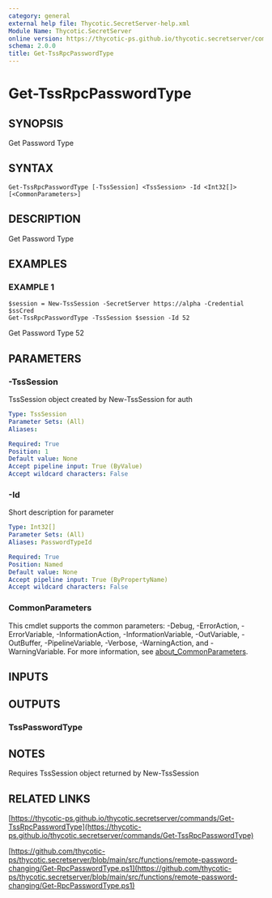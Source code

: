 ```yaml
---
category: general
external help file: Thycotic.SecretServer-help.xml
Module Name: Thycotic.SecretServer
online version: https://thycotic-ps.github.io/thycotic.secretserver/commands/Get-TssRpcPasswordType
schema: 2.0.0
title: Get-TssRpcPasswordType
---
```


# Get-TssRpcPasswordType

## SYNOPSIS
Get Password Type

## SYNTAX

```
Get-TssRpcPasswordType [-TssSession] <TssSession> -Id <Int32[]> [<CommonParameters>]
```

## DESCRIPTION
Get Password Type

## EXAMPLES

### EXAMPLE 1
```
$session = New-TssSession -SecretServer https://alpha -Credential $ssCred
Get-TssRpcPasswordType -TssSession $session -Id 52
```

Get Password Type 52

## PARAMETERS

### -TssSession
TssSession object created by New-TssSession for auth

```yaml
Type: TssSession
Parameter Sets: (All)
Aliases:

Required: True
Position: 1
Default value: None
Accept pipeline input: True (ByValue)
Accept wildcard characters: False
```

### -Id
Short description for parameter

```yaml
Type: Int32[]
Parameter Sets: (All)
Aliases: PasswordTypeId

Required: True
Position: Named
Default value: None
Accept pipeline input: True (ByPropertyName)
Accept wildcard characters: False
```

### CommonParameters
This cmdlet supports the common parameters: -Debug, -ErrorAction, -ErrorVariable, -InformationAction, -InformationVariable, -OutVariable, -OutBuffer, -PipelineVariable, -Verbose, -WarningAction, and -WarningVariable. For more information, see [about_CommonParameters](http://go.microsoft.com/fwlink/?LinkID=113216).

## INPUTS

## OUTPUTS

### TssPasswordType
## NOTES
Requires TssSession object returned by New-TssSession

## RELATED LINKS

[https://thycotic-ps.github.io/thycotic.secretserver/commands/Get-TssRpcPasswordType](https://thycotic-ps.github.io/thycotic.secretserver/commands/Get-TssRpcPasswordType)

[https://github.com/thycotic-ps/thycotic.secretserver/blob/main/src/functions/remote-password-changing/Get-RpcPasswordType.ps1](https://github.com/thycotic-ps/thycotic.secretserver/blob/main/src/functions/remote-password-changing/Get-RpcPasswordType.ps1)

